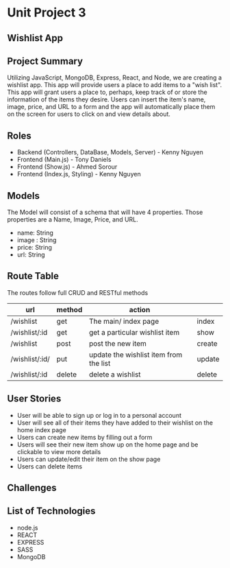 # Unit Project 3
## Wishlist App

## Project Summary 

Utilizing JavaScript, MongoDB, Express, React, and Node, we are creating a wishlist app. This app will provide users a place to add items to a "wish list". This app will grant users a place to, perhaps, keep track of or store the information of the items they desire. Users can insert the item's name, image, price, and URL to a form and the app will automatically place them on the screen for users to click on and view details about. 

## Roles 
- Backend (Controllers, DataBase, Models, Server) - Kenny Nguyen
- Frontend (Main.js) - Tony Daniels
- Frontend (Show.js) - Ahmed Sorour
- Frontend (Index.js, Styling) - Kenny Nguyen

## Models

The Model will consist of a schema that will have 4 properties. Those properties are a Name, Image, Price, and URL.

- name: String
- image : String
- price: String
- url: String

## Route Table 

The routes follow full CRUD and RESTful methods 

| url                 | method | action                                 |        |
|---------------------|--------|----------------------------------------|--------|
| /wishlist           | get    | The main/ index page                   | index  |
| /wishlist/:id       | get    | get a particular wishlist item         | show   |
| /wishlist          | post   | post the new item                      | create |
| /wishlist/:id/      | put    | update the wishlist item from the list      | update |
| /wishlist/:id       | delete | delete a wishlist                 | delete |

## User Stories

- User will be able to sign up or log in to a personal account 
- User will see all of their items they have added to their wishlist on the home index page
- Users can create new items by filling out a form 
- Users will see their new item show up on the home page and be clickable to view more details
- Users can update/edit their item on the show page
- Users can delete items 

## Challenges


## List of Technologies
- node.js
- REACT
- EXPRESS
- SASS
- MongoDB

